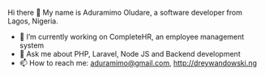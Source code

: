 Hi there 👋
My name is Aduramimo Oludare, a software developer from Lagos, Nigeria.

- 🔭 I’m currently working on CompleteHR, an employee management system
- 💬 Ask me about PHP, Laravel, Node JS and Backend development
- 📫 How to reach me: aduramimo@gmail.com, http://dreywandowski.ng





<!--
**dreywandowski/dreywandowski** is a ✨ _special_ ✨ repository because its `README.md` (this file) appears on your GitHub profile.

Here are some ideas to get you started:

- 🔭 I’m currently working on ...
- 🌱 I’m currently learning ...
- 👯 I’m looking to collaborate on ...
- 🤔 I’m looking for help with ...
- 💬 Ask me about ...
- 📫 How to reach me: ...
- 😄 Pronouns: ...
- ⚡ Fun fact: ...
-->
